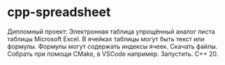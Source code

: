 # cpp-spreadsheet
Дипломный проект: Электронная таблица
упрощённый аналог листа таблицы Microsoft Excel. 
В ячейках таблицы могут быть текст или формулы. 
Формулы могут содержать индексы ячеек.
Скачать файлы. Собрать при помощи CMake, в VSCode например. Запустить.
С++ 20.
